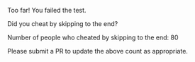 Too far! You failed the test.

Did you cheat by skipping to the end? 

Number of people who cheated by skipping to the end: 80

Please submit a PR to update the above count as appropriate.

